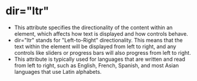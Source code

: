 # dir="ltr"

- This attribute specifies the directionality of the content within an element, which affects how text is displayed and how controls behave.
- dir="ltr" stands for "Left-to-Right" directionality. This means that the text within the element will be displayed from left to right, and any controls like sliders or progress bars will also progress from left to right.
- This attribute is typically used for languages that are written and read from left to right, such as English, French, Spanish, and most Asian languages that use Latin alphabets.